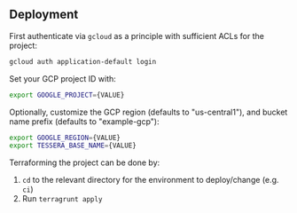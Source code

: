 ## Deployment 

First authenticate via `gcloud` as a principle with sufficient ACLs for
the project:
```bash
gcloud auth application-default login
```

Set your GCP project ID with:
```bash
export GOOGLE_PROJECT={VALUE}
```

Optionally, customize the GCP region (defaults to "us-central1"),
and bucket name prefix (defaults to "example-gcp"):
```bash
export GOOGLE_REGION={VALUE}
export TESSERA_BASE_NAME={VALUE}
```

Terraforming the project can be done by:
 1. `cd` to the relevant directory for the environment to deploy/change (e.g. `ci`)
 2. Run `terragrunt apply`

